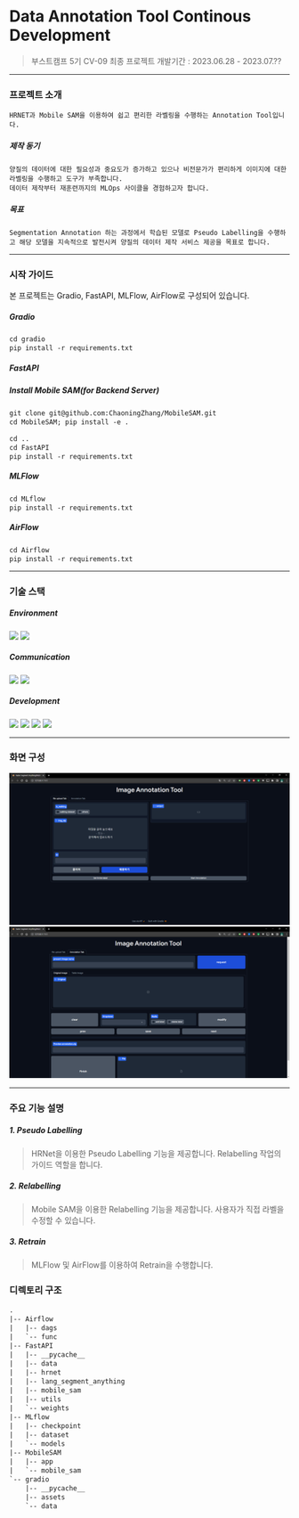 # Data Annotation Tool Continous Development

>   부스트캠프 5기 CV-09 최종 프로젝트
>   개발기간 : 2023.06.28 - 2023.07.??

---
### 프로젝트 소개

    HRNET과 Mobile SAM을 이용하여 쉽고 편리한 라벨링을 수행하는 Annotation Tool입니다.

##### 제작 동기
    양질의 데이터에 대한 필요성과 중요도가 증가하고 있으나 비전문가가 편리하게 이미지에 대한 라벨링을 수행하고 도구가 부족합니다.
    데이터 제작부터 재훈련까지의 MLOps 사이클을 경험하고자 합니다.

##### 목표
    Segmentation Annotation 하는 과정에서 학습된 모델로 Pseudo Labelling을 수행하고 해당 모델을 지속적으로 발전시켜 양질의 데이터 제작 서비스 제공을 목표로 합니다.


---
### 시작 가이드
본 프로젝트는 Gradio, FastAPI, MLFlow, AirFlow로 구성되어 있습니다.
##### Gradio
```
cd gradio
pip install -r requirements.txt
```

##### FastAPI
##### Install Mobile SAM(for Backend Server)
```
git clone git@github.com:ChaoningZhang/MobileSAM.git
cd MobileSAM; pip install -e .
```

```
cd ..
cd FastAPI
pip install -r requirements.txt
```

##### MLFlow
```
cd MLflow
pip install -r requirements.txt
```

##### AirFlow
```
cd Airflow
pip install -r requirements.txt
```

---
### 기술 스택

##### Environment
<img src="https://img.shields.io/badge/visual studio code-007ACC?style=for-the-badge&logo=visualstudiocode&logoColor=white">
<img src="https://img.shields.io/badge/github-181717?style=for-the-badge&logo=github&logoColor=white">

##### Communication
<img src="https://img.shields.io/badge/notion-000000?style=for-the-badge&logo=notion&logoColor=white">
<img src="https://img.shields.io/badge/slack-4A154B?style=for-the-badge&logo=slack&logoColor=white">

##### Development
<img src="https://img.shields.io/badge/python-3776AB?style=for-the-badge&logo=python&logoColor=white">
<img src="https://img.shields.io/badge/pytorch-EE4C2C?style=for-the-badge&logo=pytorch&logoColor=white">
<img src="https://img.shields.io/badge/mlflow-0194E2?style=for-the-badge&logo=mlflow&logoColor=white">
<img src="https://img.shields.io/badge/airflow-017CEE?style=for-the-badge&logo=apacheairflow&logoColor=white">

---
### 화면 구성

![image1](gradio/assets/image1.png)
![image2](gradio/assets/image2.png)

---
### 주요 기능 설명

##### 1. Pseudo Labelling
>    HRNet을 이용한 Pseudo Labelling 기능을 제공합니다.
>    Relabelling 작업의 가이드 역할을 합니다.

##### 2. Relabelling
>    Mobile SAM을 이용한 Relabelling 기능을 제공합니다.
>    사용자가 직접 라벨을 수정할 수 있습니다.

##### 3. Retrain
>    MLFlow 및 AirFlow를 이용하여 Retrain을 수행합니다.


### 디렉토리 구조
```
.
|-- Airflow
|   |-- dags
|   `-- func
|-- FastAPI
|   |-- __pycache__
|   |-- data
|   |-- hrnet
|   |-- lang_segment_anything
|   |-- mobile_sam
|   |-- utils
|   `-- weights
|-- MLflow
|   |-- checkpoint
|   |-- dataset
|   `-- models
|-- MobileSAM
|   |-- app
|   `-- mobile_sam
`-- gradio
    |-- __pycache__
    |-- assets
    `-- data
```

